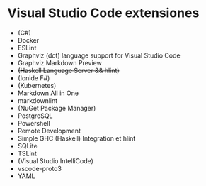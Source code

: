 # Visual Studio Code extensiones

* (C#)
* Docker
* ESLint
* Graphviz (dot) language support for Visual Studio Code
* Graphviz Markdown Preview
* ~~(Haskell Language Server && hlint)~~
* (Ionide F#)
* (Kubernetes)
* Markdown All in One
* markdownlint
* (NuGet Package Manager)
* PostgreSQL
* Powershell
* Remote Development
* Simple GHC (Haskell) Integration et hlint
* SQLite
* TSLint
* (Visual Studio IntelliCode)
* vscode-proto3
* YAML
